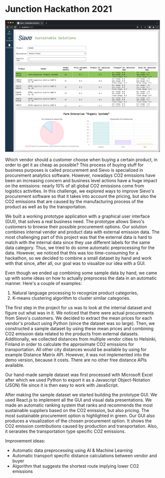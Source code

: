 # Junction Hackathon 2021

![Preview](img/preview.png)

Which vendor should a customer choose when buying a certain product, in order to get it as cheap as possible? This process of buying stuff for business purposes is called procurement and Sievo is specialized in procurement analytics software. However, nowadays CO2 emissions have been an increasing concern and business level actions have a huge impact on the emissions: nearly 10% of all global CO2 emissions come from logistics activities. In this challenge, we explored ways to improve Sievo's procurement software so that it takes into account the pricing, but also the CO2 emissions that are caused by the manufacturing process of the product as well as by the transportation.

We built a working prototype application with a graphical user interface (GUI), that solves a real business need. The prototype allows Sievo's customers to browse their possible procurement options. Our solution combines internal vendor and product data with external emission data. The most challenging part of this project was that the external data is hard to match with the internal data since they use different labels for the same data category. Thus, we tried to do some automatic preprocessing for the data. However, we noticed that this was too time-consuming for a hackathon, so we decided to combine a small dataset by hand and work with that since, after all, our goal was to visualize our idea with a GUI.

Even though we ended up combining some sample data by hand, we came up with some ideas on how to actually preprocess the data in an automatic manner. Here's a couple of examples:

1. Natural language processing to recognize product categories,
2. K-means clustering algorithm to cluster similar categories.

The first step in the project for us was to look at the internal dataset and figure out what was in it. We noticed that there were actual procurements from Sievo's customers. We decided to extract the mean prices for each vendor's product using Python (since the dataset was so large). Then, we constructed a sample dataset by using these mean prices and combining CO2 emission data related to the products from external datasets. Additionally, we collected distances from multiple vendor cities to Helsinki, Finland in order to calculate the approximate CO2 emissions for transportation. All other city distances would be available by using for example Distance Matrix API. However, it was not implemented into the demo version, because it costs. There are no other free distance APIs available.

Our hand-made sample dataset was first processed with Microsoft Excel after which we used Python to export it as a Javascript Object-Notation (JSON) file since it is then easy to work with JavaScript.

After making the sample dataset we started building the prototype GUI. We used React.js to implement all the GUI and visual data presentations. We made an automatic ranking system that ranks and recommends the most sustainable suppliers based on the CO2 emission, but also pricing. The most sustainable procurement option is highlighted in green. Our GUI also produces a visualization of the chosen procurement option. It shows the CO2 emission contributions caused by production and transportation. Also, it serarates the transportation type specific CO2 emissions.

Improvement ideas:

- Automatic data preprocessing using AI & Machine Learning
- Automatic transport specific distance calculations between vendor and buyer
- Algorithm that suggests the shortest route implying lower CO2 emissions
